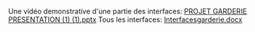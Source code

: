 Une vidéo demonstrative d'une partie des interfaces:
[PROJET GARDERIE PRESENTATION (1) (1).pptx](https://github.com/nadas123x/gestion-d-une-garderie/files/9647048/PROJET.GARDERIE.PRESENTATION.1.1.pptx)
Tous les interfaces:
[Interfacesgarderie.docx](https://github.com/nadas123x/gestion-d-une-garderie/files/9647072/Interfacesgarderie.docx)


